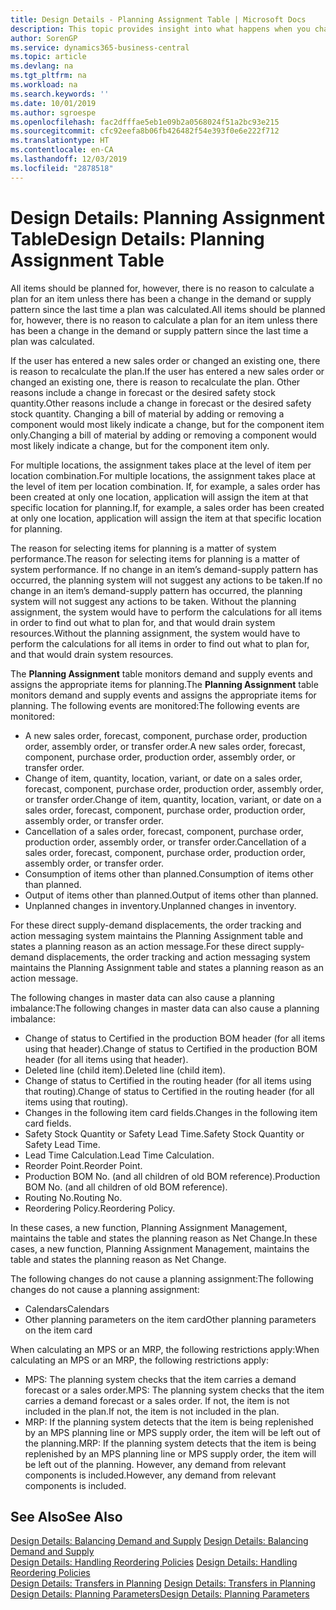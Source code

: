 ```yaml
---
title: Design Details - Planning Assignment Table | Microsoft Docs
description: This topic provides insight into what happens when you change how you plan for an item.
author: SorenGP
ms.service: dynamics365-business-central
ms.topic: article
ms.devlang: na
ms.tgt_pltfrm: na
ms.workload: na
ms.search.keywords: ''
ms.date: 10/01/2019
ms.author: sgroespe
ms.openlocfilehash: fac2dfffae5eb1e09b2a0568024f51a2bc93e215
ms.sourcegitcommit: cfc92eefa8b06fb426482f54e393f0e6e222f712
ms.translationtype: HT
ms.contentlocale: en-CA
ms.lasthandoff: 12/03/2019
ms.locfileid: "2878518"
---
```

# <a name="design-details-planning-assignment-table"></a><span data-ttu-id="22df4-103">Design Details: Planning Assignment Table</span><span class="sxs-lookup"><span data-stu-id="22df4-103">Design Details: Planning Assignment Table</span></span>
<span data-ttu-id="22df4-104">All items should be planned for, however, there is no reason to calculate a plan for an item unless there has been a change in the demand or supply pattern since the last time a plan was calculated.</span><span class="sxs-lookup"><span data-stu-id="22df4-104">All items should be planned for, however, there is no reason to calculate a plan for an item unless there has been a change in the demand or supply pattern since the last time a plan was calculated.</span></span>  

<span data-ttu-id="22df4-105">If the user has entered a new sales order or changed an existing one, there is reason to recalculate the plan.</span><span class="sxs-lookup"><span data-stu-id="22df4-105">If the user has entered a new sales order or changed an existing one, there is reason to recalculate the plan.</span></span> <span data-ttu-id="22df4-106">Other reasons include a change in forecast or the desired safety stock quantity.</span><span class="sxs-lookup"><span data-stu-id="22df4-106">Other reasons include a change in forecast or the desired safety stock quantity.</span></span> <span data-ttu-id="22df4-107">Changing a bill of material by adding or removing a component would most likely indicate a change, but for the component item only.</span><span class="sxs-lookup"><span data-stu-id="22df4-107">Changing a bill of material by adding or removing a component would most likely indicate a change, but for the component item only.</span></span>  

<span data-ttu-id="22df4-108">For multiple locations, the assignment takes place at the level of item per location combination.</span><span class="sxs-lookup"><span data-stu-id="22df4-108">For multiple locations, the assignment takes place at the level of item per location combination.</span></span> <span data-ttu-id="22df4-109">If, for example, a sales order has been created at only one location, application will assign the item at that specific location for planning.</span><span class="sxs-lookup"><span data-stu-id="22df4-109">If, for example, a sales order has been created at only one location, application will assign the item at that specific location for planning.</span></span>  

<span data-ttu-id="22df4-110">The reason for selecting items for planning is a matter of system performance.</span><span class="sxs-lookup"><span data-stu-id="22df4-110">The reason for selecting items for planning is a matter of system performance.</span></span> <span data-ttu-id="22df4-111">If no change in an item’s demand-supply pattern has occurred, the planning system will not suggest any actions to be taken.</span><span class="sxs-lookup"><span data-stu-id="22df4-111">If no change in an item’s demand-supply pattern has occurred, the planning system will not suggest any actions to be taken.</span></span> <span data-ttu-id="22df4-112">Without the planning assignment, the system would have to perform the calculations for all items in order to find out what to plan for, and that would drain system resources.</span><span class="sxs-lookup"><span data-stu-id="22df4-112">Without the planning assignment, the system would have to perform the calculations for all items in order to find out what to plan for, and that would drain system resources.</span></span>  

<span data-ttu-id="22df4-113">The **Planning Assignment** table monitors demand and supply events and assigns the appropriate items for planning.</span><span class="sxs-lookup"><span data-stu-id="22df4-113">The **Planning Assignment** table monitors demand and supply events and assigns the appropriate items for planning.</span></span> <span data-ttu-id="22df4-114">The following events are monitored:</span><span class="sxs-lookup"><span data-stu-id="22df4-114">The following events are monitored:</span></span>  

* <span data-ttu-id="22df4-115">A new sales order, forecast, component, purchase order, production order, assembly order, or transfer order.</span><span class="sxs-lookup"><span data-stu-id="22df4-115">A new sales order, forecast, component, purchase order, production order, assembly order, or transfer order.</span></span>  
* <span data-ttu-id="22df4-116">Change of item, quantity, location, variant, or date on a sales order, forecast, component, purchase order, production order, assembly order, or transfer order.</span><span class="sxs-lookup"><span data-stu-id="22df4-116">Change of item, quantity, location, variant, or date on a sales order, forecast, component, purchase order, production order, assembly order, or transfer order.</span></span>  
* <span data-ttu-id="22df4-117">Cancellation of a sales order, forecast, component, purchase order, production order, assembly order, or transfer order.</span><span class="sxs-lookup"><span data-stu-id="22df4-117">Cancellation of a sales order, forecast, component, purchase order, production order, assembly order, or transfer order.</span></span>  
* <span data-ttu-id="22df4-118">Consumption of items other than planned.</span><span class="sxs-lookup"><span data-stu-id="22df4-118">Consumption of items other than planned.</span></span>  
* <span data-ttu-id="22df4-119">Output of items other than planned.</span><span class="sxs-lookup"><span data-stu-id="22df4-119">Output of items other than planned.</span></span>  
* <span data-ttu-id="22df4-120">Unplanned changes in inventory.</span><span class="sxs-lookup"><span data-stu-id="22df4-120">Unplanned changes in inventory.</span></span>  

<span data-ttu-id="22df4-121">For these direct supply-demand displacements, the order tracking and action messaging system maintains the Planning Assignment table and states a planning reason as an action message.</span><span class="sxs-lookup"><span data-stu-id="22df4-121">For these direct supply-demand displacements, the order tracking and action messaging system maintains the Planning Assignment table and states a planning reason as an action message.</span></span>  

<span data-ttu-id="22df4-122">The following changes in master data can also cause a planning imbalance:</span><span class="sxs-lookup"><span data-stu-id="22df4-122">The following changes in master data can also cause a planning imbalance:</span></span>  

* <span data-ttu-id="22df4-123">Change of status to Certified in the production BOM header (for all items using that header).</span><span class="sxs-lookup"><span data-stu-id="22df4-123">Change of status to Certified in the production BOM header (for all items using that header).</span></span>  
* <span data-ttu-id="22df4-124">Deleted line (child item).</span><span class="sxs-lookup"><span data-stu-id="22df4-124">Deleted line (child item).</span></span>  
* <span data-ttu-id="22df4-125">Change of status to Certified in the routing header (for all items using that routing).</span><span class="sxs-lookup"><span data-stu-id="22df4-125">Change of status to Certified in the routing header (for all items using that routing).</span></span>  
* <span data-ttu-id="22df4-126">Changes in the following item card fields.</span><span class="sxs-lookup"><span data-stu-id="22df4-126">Changes in the following item card fields.</span></span>  
* <span data-ttu-id="22df4-127">Safety Stock Quantity or Safety Lead Time.</span><span class="sxs-lookup"><span data-stu-id="22df4-127">Safety Stock Quantity or Safety Lead Time.</span></span>  
* <span data-ttu-id="22df4-128">Lead Time Calculation.</span><span class="sxs-lookup"><span data-stu-id="22df4-128">Lead Time Calculation.</span></span>  
* <span data-ttu-id="22df4-129">Reorder Point.</span><span class="sxs-lookup"><span data-stu-id="22df4-129">Reorder Point.</span></span>  
* <span data-ttu-id="22df4-130">Production BOM No. (and all children of old BOM reference).</span><span class="sxs-lookup"><span data-stu-id="22df4-130">Production BOM No. (and all children of old BOM reference).</span></span>  
* <span data-ttu-id="22df4-131">Routing No.</span><span class="sxs-lookup"><span data-stu-id="22df4-131">Routing No.</span></span>  
* <span data-ttu-id="22df4-132">Reordering Policy.</span><span class="sxs-lookup"><span data-stu-id="22df4-132">Reordering Policy.</span></span>  

<span data-ttu-id="22df4-133">In these cases, a new function, Planning Assignment Management, maintains the table and states the planning reason as Net Change.</span><span class="sxs-lookup"><span data-stu-id="22df4-133">In these cases, a new function, Planning Assignment Management, maintains the table and states the planning reason as Net Change.</span></span>  

<span data-ttu-id="22df4-134">The following changes do not cause a planning assignment:</span><span class="sxs-lookup"><span data-stu-id="22df4-134">The following changes do not cause a planning assignment:</span></span>  

* <span data-ttu-id="22df4-135">Calendars</span><span class="sxs-lookup"><span data-stu-id="22df4-135">Calendars</span></span>  
* <span data-ttu-id="22df4-136">Other planning parameters on the item card</span><span class="sxs-lookup"><span data-stu-id="22df4-136">Other planning parameters on the item card</span></span>  

<span data-ttu-id="22df4-137">When calculating an MPS or an MRP, the following restrictions apply:</span><span class="sxs-lookup"><span data-stu-id="22df4-137">When calculating an MPS or an MRP, the following restrictions apply:</span></span>  

* <span data-ttu-id="22df4-138">MPS: The planning system checks that the item carries a demand forecast or a sales order.</span><span class="sxs-lookup"><span data-stu-id="22df4-138">MPS: The planning system checks that the item carries a demand forecast or a sales order.</span></span> <span data-ttu-id="22df4-139">If not, the item is not included in the plan.</span><span class="sxs-lookup"><span data-stu-id="22df4-139">If not, the item is not included in the plan.</span></span>  
* <span data-ttu-id="22df4-140">MRP: If the planning system detects that the item is being replenished by an MPS planning line or MPS supply order, the item will be left out of the planning.</span><span class="sxs-lookup"><span data-stu-id="22df4-140">MRP: If the planning system detects that the item is being replenished by an MPS planning line or MPS supply order, the item will be left out of the planning.</span></span> <span data-ttu-id="22df4-141">However, any demand from relevant components is included.</span><span class="sxs-lookup"><span data-stu-id="22df4-141">However, any demand from relevant components is included.</span></span>  

## <a name="see-also"></a><span data-ttu-id="22df4-142">See Also</span><span class="sxs-lookup"><span data-stu-id="22df4-142">See Also</span></span>  
<span data-ttu-id="22df4-143">[Design Details: Balancing Demand and Supply](design-details-balancing-demand-and-supply.md) </span><span class="sxs-lookup"><span data-stu-id="22df4-143">[Design Details: Balancing Demand and Supply](design-details-balancing-demand-and-supply.md) </span></span>  
<span data-ttu-id="22df4-144">[Design Details: Handling Reordering Policies](design-details-handling-reordering-policies.md) </span><span class="sxs-lookup"><span data-stu-id="22df4-144">[Design Details: Handling Reordering Policies](design-details-handling-reordering-policies.md) </span></span>  
<span data-ttu-id="22df4-145">[Design Details: Transfers in Planning](design-details-transfers-in-planning.md) </span><span class="sxs-lookup"><span data-stu-id="22df4-145">[Design Details: Transfers in Planning](design-details-transfers-in-planning.md) </span></span>  
[<span data-ttu-id="22df4-146">Design Details: Planning Parameters</span><span class="sxs-lookup"><span data-stu-id="22df4-146">Design Details: Planning Parameters</span></span>](design-details-planning-parameters.md)  
